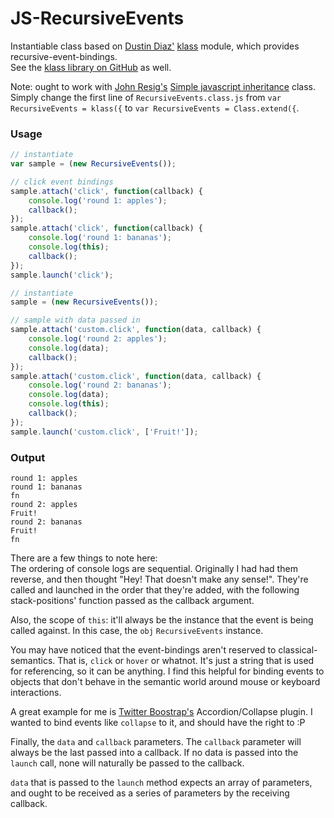 JS-RecursiveEvents
==================

Instantiable class based on [Dustin Diaz'](http://dustindiaz.com/)
[klass](http://www.dustindiaz.com/klass/) module, which provides
recursive-event-bindings.  
See the [klass library on GitHub](https://github.com/ded/klass) as well.

Note: ought to work with [John Resig's](http://ejohn.org/)
[Simple javascript inheritance](http://ejohn.org/blog/simple-javascript-inheritance/)
class. Simply change the first line of `RecursiveEvents.class.js` from
`var RecursiveEvents = klass({` to `var RecursiveEvents = Class.extend({`.

### Usage

``` javascript
// instantiate
var sample = (new RecursiveEvents());

// click event bindings
sample.attach('click', function(callback) {
    console.log('round 1: apples');
    callback();
});
sample.attach('click', function(callback) {
    console.log('round 1: bananas');
    console.log(this);
    callback();
});
sample.launch('click');

// instantiate
sample = (new RecursiveEvents());

// sample with data passed in
sample.attach('custom.click', function(data, callback) {
    console.log('round 2: apples');
    console.log(data);
    callback();
});
sample.attach('custom.click', function(data, callback) {
    console.log('round 2: bananas');
    console.log(data);
    console.log(this);
    callback();
});
sample.launch('custom.click', ['Fruit!']);
```

### Output

    round 1: apples
    round 1: bananas
    fn
    round 2: apples
    Fruit!
    round 2: bananas
    Fruit!
    fn

There are a few things to note here:  
The ordering of console logs are sequential. Originally I had had them reverse,
and then thought "Hey! That doesn't make any sense!". They're called and
launched in the order that they're added, with the following stack-positions'
function passed as the callback argument.

Also, the scope of `this`: it'll always be the instance that the event is being
called against. In this case, the `obj` `RecursiveEvents` instance.

You may have noticed that the event-bindings aren't reserved to
classical-semantics. That is, `click` or `hover` or whatnot. It's just a string
that is used for referencing, so it can be anything. I find this helpful for
binding events to objects that don't behave in the semantic world around mouse
or keyboard interactions.

A great example for me is
[Twitter Boostrap's](http://twitter.github.com/bootstrap/) Accordion/Collapse
plugin. I wanted to bind events like `collapse` to it, and should have the right
to :P

Finally, the `data` and `callback` parameters. The `callback` parameter will
always be the last passed into a callback. If no data is passed into the
`launch` call, none will naturally be passed to the callback.

`data` that is passed to the `launch` method expects an array of parameters, and
ought to be received as a series of parameters by the receiving callback.
